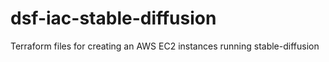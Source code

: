 # dsf-iac-stable-diffusion
Terraform files for creating an AWS EC2 instances running stable-diffusion
